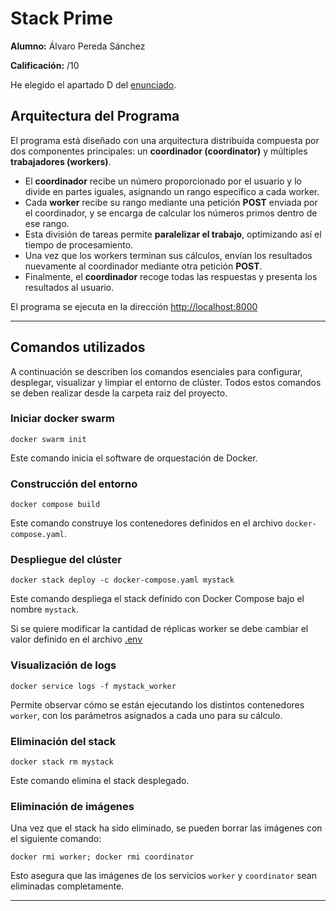 # Stack Prime

**Alumno:** Álvaro Pereda Sánchez

**Calificación:** /10

He elegido el apartado D del [enunciado](./Practica5.pdf). 

## Arquitectura del Programa

El programa está diseñado con una arquitectura distribuida compuesta por dos componentes principales: un **coordinador (coordinator)** y múltiples **trabajadores (workers)**.

- El **coordinador** recibe un número proporcionado por el usuario y lo divide en partes iguales, asignando un rango específico a cada worker.
- Cada **worker** recibe su rango mediante una petición **POST** enviada por el coordinador, y se encarga de calcular los números primos dentro de ese rango.
- Esta división de tareas permite **paralelizar el trabajo**, optimizando así el tiempo de procesamiento.
- Una vez que los workers terminan sus cálculos, envían los resultados nuevamente al coordinador mediante otra petición **POST**.
- Finalmente, el **coordinador** recoge todas las respuestas y presenta los resultados al usuario.

El programa se ejecuta en la dirección [http://localhost:8000](http://localhost:8000/)

---

## Comandos utilizados

A continuación se describen los comandos esenciales para configurar, desplegar, visualizar y limpiar el entorno de clúster. 
Todos estos comandos se deben realizar desde la carpeta raiz del proyecto.

### Iniciar docker swarm

```
docker swarm init
```

Este comando inicia el software de orquestación de Docker. 

### Construcción del entorno

```
docker compose build
```

Este comando construye los contenedores definidos en el archivo `docker-compose.yaml`.

### Despliegue del clúster

```
docker stack deploy -c docker-compose.yaml mystack
```

Este comando despliega el stack definido con Docker Compose bajo el nombre `mystack`.

Si se quiere modificar la cantidad de réplicas worker se debe cambiar el valor definido en el archivo [.env](./.env)

### Visualización de logs

```
docker service logs -f mystack_worker
```

Permite observar cómo se están ejecutando los distintos contenedores `worker`, con los parámetros asignados a cada uno para su cálculo.

### Eliminación del stack

```
docker stack rm mystack
```

Este comando elimina el stack desplegado.

### Eliminación de imágenes

Una vez que el stack ha sido eliminado, se pueden borrar las imágenes con el siguiente comando:

```
docker rmi worker; docker rmi coordinator
```

Esto asegura que las imágenes de los servicios `worker` y `coordinator` sean eliminadas completamente.

---
